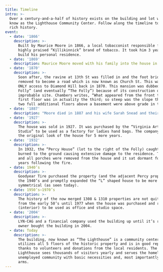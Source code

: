 ```yaml
---
title: Timeline
intro: >-
  Over a century-and-a-half of history exists on the building and lot we now
  know as the Lighthouse Community Center. Follow along the timeline to see our
  rich history.
event:
  - date: '1866'
    description: >-
      Built by Maurice Moore in 1866, a local tobacconist responsible for the
      highly praised “Killikinnick” brand of tobacco. It took him 3 years to
      build his personal residence.
  - date: '1869'
    description: Maurice Moore moved with his family into the house in 1869.
  - date: '1870'
    description: >-
      Soon after, the ravine at 13th St was filled in and the foot bridge was
      removed to become a road which is now known as Church St. This was the
      ONLY access to Diamond Hill back in 1870. This mansion was dubbed “Moore’s
      Folly” (and eventually “The Folly”) because of its construction on such an
      improbable site. Chambers writes, “What appeared from the front to be the
      first floor was in actuality the third; so steep was the slope that the
      two full additional floors above a basement were above grade in the rear.”
  - date: '1887'
    description: "Moore died in 1887 and his wife Sarah Snead and their children\_lived in the house for another 40 years."
  - date: '1927'
    description: >-
      The house was sold in 1927. It was purchased by the “Virginia Art Goods
      Studio” to be used as a factory for ladies hand bags. The company retained
      the original look of the house for 5 more years.
  - date: '1932'
    description: >-
      In 1932, the “Percy House” (lot to the right of the Folly) caught fire and
      burned to the ground causing extensive damage to the residence. The cupola
      and all porches were removed from the house and it sat dormant for many
      years following the fire.
  - date: 1940’s
    description: >-
      Goodyear Tire purchased the property (and the adjacent Percy property) in
      the 1940’s and promptly expanded the “L” shaped house to be more
      symmetrical (as seen today).
  - date: 1950’s–1970’s
    description: >-
      The history of the now merged 1308 & 1310 properties are not quite clear
      from the early 50’s until 1977 when the house was purchased and re-modeled
      (interior) to be used as office and studio space.
  - date: '2004'
    description: >-
      LYN-CAG and a financial company used the building up until it’s recent
      owner bought the building in 2004.
  - date: Today
    description: >-
      The building, now known as “The Lighthouse” is a community center that
      utilizes all 5 floors of the historic property and is in good repair
      thanks to volunteers and donations from the local residents. The
      Lighthouse sees thousands of visitors yearly and serves the homeless and
      unemployed community with basic necessities and, most importantly, open
      arms.
---
```



